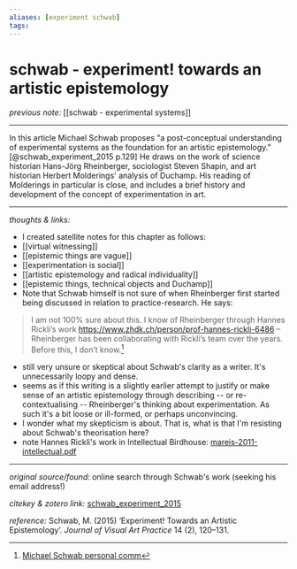 ```yaml
---
aliases: [experiment schwab]
tags:
---
```


# schwab - experiment! towards an artistic epistemology 

_previous note:_ [[schwab - experimental systems]]

---

In this article Michael Schwab proposes "a post-conceptual understanding of experimental systems as the foundation for an artistic epistemology."[@schwab_experiment_2015 p.129] He draws on the work of science historian Hans-Jörg Rheinberger, sociologist Steven Shapin, and art historian Herbert Molderings' analysis of Duchamp. His reading of Molderings in particular is close, and includes a brief history and development of the concept of experimentation in art.

---

_thoughts & links:_

- I created satellite notes for this chapter as follows:
- [[virtual witnessing]]
- [[epistemic things are vague]]
- [[experimentation is social]]
- [[artistic epistemology and radical individuality]]
- [[epistemic things, technical objects and Duchamp]]
- Note that Schwab himself is not sure of when Rheinberger first started being discussed in relation to practice-research. He says:

>I am not 100% sure about this. I know of Rheinberger through Hannes Rickli’s work <https://www.zhdk.ch/person/prof-hannes-rickli-6486> –  Rheinberger has been collaborating with Rickli’s team over the years. Before this, I don’t know.[^pers]
	
[^pers]: [Michael Schwab personal comm](hook://file/x1mmlxbFG?p=c2tlbGxpcy9EZXNrdG9w&n=schwab-2021-trying.pdf)


- still very unsure or skeptical about Schwab's clarity as a writer. It's unnecessarily loopy and dense.
- seems as if this writing is a slightly earlier attempt to justify or make sense of an artistic epistemology through describing -- or re-contextualising -- Rheinberger's thinking about experimentation. As such it's a bit loose or ill-formed, or perhaps unconvincing.
- I wonder what my skepticism is about. That is, what is that I'm resisting about Schwab's theorisation here? 
- note Hannes Rickli's work in Intellectual Birdhouse: [mareis-2011-intellectual.pdf](hook://file/x1np3krPS?p=RHJvcGJveC9iaWJsaW9ncmFwaHkgcGRmcw==&n=mareis-2011-intellectual.pdf)


---

_original source/found:_ online search through Schwab's work (seeking his email address!)

_citekey & zotero link:_ [schwab_experiment_2015](zotero://select/items/1_G2S4P93H)

_reference:_ Schwab, M. (2015) ‘Experiment! Towards an Artistic Epistemology’. _Journal of Visual Art Practice_ 14 (2), 120–131.


